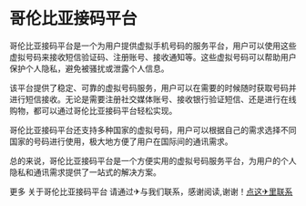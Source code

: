 # 哥伦比亚接码平台

哥伦比亚接码平台是一个为用户提供虚拟手机号码的服务平台，用户可以使用这些虚拟号码来接收短信验证码、注册账号、接收通知等。这些虚拟号码可以帮助用户保护个人隐私，避免被骚扰或泄露个人信息。

该平台提供了稳定、可靠的虚拟号码服务，用户可以在需要的时候随时获取号码并进行短信接收。无论是需要注册社交媒体账号、接收银行验证短信、还是进行在线购物，都可以通过哥伦比亚接码平台轻松实现。

哥伦比亚接码平台还支持多种国家的虚拟号码，用户可以根据自己的需求选择不同国家的号码进行使用，极大地方便了用户在国际间的通讯需求。

总的来说，哥伦比亚接码平台是一个方便实用的虚拟号码服务平台，为用户的个人隐私和通讯需求提供了一站式的解决方案。

更多 关于哥伦比亚接码平台 请通过✈与我们联系，感谢阅读,谢谢！[点这✈里联系](https://w.k02.cc)
